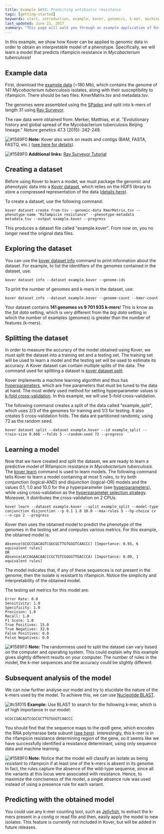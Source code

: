 ```yaml
---
title: Example &#58; Predicting antibiotic resistance
tags: [getting-started]
keywords: start, introduction, example, kover, genomics, k-mer, machine learning
last_updated: June 21, 2017
summary: "This page will walk you through an example application of Kover!"
---
```


In this example, we show how Kover can be applied to genomic data in order to obtain an interpretable model of a phenotype.
Specifically, we will learn a model that predicts rifampicin resistance in *Mycobacterium tuberculosis*!

## Example data

First, download the [example data](http://graal.ift.ulaval.ca/adrouin/kover-example-data.zip) (~180 Mb), which contains the genome of 141 *Mycobacterium
tuberculosis* isolates, along with their susceptibility to rifampicin. There should be two files: KmerMatrix.tsv and metadata.tsv.

The genomes were assembled using the [SPades](http://bioinf.spbau.ru/spades) and split into k-mers of length 31 using
[Ray Surveyor](https://github.com/zorino/RaySurveyor-Tutorial).

The raw data were obtained from: Merker, Matthias, et al. "Evolutionary history and global spread of the Mycobacterium tuberculosis Beijing lineage." *Nature genetics* 47.3 (2015): 242-249.

![#1589F0](https://placehold.it/10/1589F0/000000?text=+) **Note:** Kover also work on reads and contigs (BAM, FASTA, FASTQ, etc.) ([see here for details](doc_input_formats.html)).

![#1589F0](https://placehold.it/10/1589F0/000000?text=+) **Additional links:** [Ray Surveyor Tutorial](https://github.com/zorino/RaySurveyor-Tutorial)


## Creating a dataset

Before using Kover to learn a model, we must package the genomic and phenotypic data into a [Kover dataset](doc_dataset.html#creating-a-dataset), which relies on the HDF5 library to store a compressed representation of the data ([details here](https://github.com/aldro61/kover/wiki/Kover-Dataset-Format)).

To create a dataset, use the following command:

```
kover dataset create from-tsv --genomic-data KmerMatrix.tsv --phenotype-name "Rifampicin resistance" --phenotype-metadata metadata.tsv --output example.kover --progress
```

This produces a dataset file called "example.kover". From now on, you no longer need the original data files.


## Exploring the dataset

You can use the [kover dataset info](doc_dataset.html#listing-information-about-a-dataset) command to print information about the dataset. For example, to list the identifiers
of the genomes contained in the dataset, use:

```
kover dataset info --dataset example.kover --genome-ids
```

To print the number of genomes and k-mers in the dataset, use:

```
kover dataset info --dataset example.kover --genome-count --kmer-count
```

Your dataset contains **141 genomes vs 9 701 935 k-mers**! This is know as the *fat data* setting, which is very different from the *big data* setting in which the number of examples (genomes) is greater than the number of features (k-mers).


## Splitting the dataset

In order to measure the accuracy of the model obtained using Kover, we must split the dataset into a training set and a 
testing set. The training set will be used to learn a model and the testing set will be used to estimate its accuracy.
A Kover dataset can contain multiple splits of the data. The command used for splitting a dataset is [kover dataset split](doc_dataset.html#splitting-a-dataset).

Kover implements a machine learning algorithm and thus has [hyperparameters](doc_learning.html#understanding-the-hyperparameters),
which are free parameters that must be tuned to the data at hand. The most widely used method for setting hyperparameter values
is [k-fold cross-validation](doc_learning.html#k-fold-cross-validation).
In this example, we will use 5-fold cross-validation.

The following command creates a split of the data called "example_split", which uses 2/3 of the genomes for training and
1/3 for testing. It also creates 5 cross-validation folds. The data are partitioned randomly, using 72 as the random seed.

```
kover dataset split --dataset example.kover --id example_split --train-size 0.666 --folds 5 --random-seed 72 --progress
```

## Learning a model

Now that we have created and split the dataset, we are ready to learn a predictive model of Rifampicin resistance in *Mycobacterium tuberculosis*.
The [kover learn](doc_learning.html#learning-models) command is used to learn models.
The following command tells Kover to learn a model containing at most 5 rules, to try both
conjunction (logical-AND) and disjunction (logical-OR) models and the values 0.1, 1.0 and 10.0 for the *p*
hyperparameter (see [hyperparameters](doc_learning.html#understanding-the-hyperparameters)), while using cross-validation as the [hyperparameter selection strategy](doc_learning.html#hyperparameter-selection-strategies).
Moreover, it distributes the cross-validation on 2 CPUs.

```
kover learn --dataset example.kover --split example_split --model-type conjunction disjunction --p 0.1 1.0 10.0 --max-rules 5 --hp-choice cv --n-cpu 2 --progress
```

Kover then uses the obtained model to predict the phenotype of the genomes in the testing set and computes various metrics.
For this example, the obtained model is:

```
Absence(GCGCCGACAGTCGGCGCTTGTGGGTCAACCC) [Importance: 0.93, 6 equivalent rules]
OR
Absence(ACCAGAACAACCCGCTGTCGGGGTTGACCCA) [Importance: 0.09, 1 equivalent rules]
```

The model indicates that, if any of these sequences is not present in the genome, then the isolate is resistant to rifampicin.
Notice the simplicity and interpretability of the obtained model. 

The testing set metrics for this model are:

```
Error Rate: 0.0
Sensitivity: 1.0
Specificity: 1.0
Precision: 1.0
Recall: 1.0
F1 Score: 1.0
True Positives: 15.0
True Negatives: 32.0
False Positives: 0.0
False Negatives: 0.0
```

![#1589F0](https://placehold.it/10/1589F0/000000?text=+) **Note:**  The randomness used to split the dataset can vary based on the computer and operating system. This could explain
why this example gives slightly different results on your computer. The number of rules in the model, the k-mer sequences
and the accuracy could be slightly different.


## Subsequent analysis of the model

We can now further analyse our model and try to elucidate the nature of the k-mers used by the model. To achieve this, we can use [Nucleotide BLAST](https://blast.ncbi.nlm.nih.gov/Blast.cgi?PAGE_TYPE=BlastSearch).

![#c5f015](https://placehold.it/10/c5f015/000000?text=+) **Example:** Use BLAST to search for the following k-mer, which is of high importance in our model:

```
GCGCCGACAGTCGGCGCTTGTGGGTCAACCC
```

You should find that the sequence maps to the *rpoB* gene, which encodes the RNA polymerase
beta subunit ([see here](https://www.ncbi.nlm.nih.gov/nucleotide/746590776?from=76&to=106)). Interestingly, this k-mer is in the rifampicin resistance determining region of the gene, so it seems like we have successfully identified a resistance determinant, using only sequence data and machine learning.

![#1589F0](https://placehold.it/10/1589F0/000000?text=+) **Note:** Notice that the model will classify an isolate as being *resistant* to rifampicin if at least one of the k-mers is absent in its genome. In fact, the rules capture the absence of the wild-type sequence, since all the variants at this locus were associated with resistance. Hence, to maximize the conciseness of the model, a single absence rule was used instead of using a presence rule for each variant.

## Predicting with the obtained model

You could use any k-mer counting tool, such as [Jellyfish](https://github.com/gmarcais/Jellyfish), to extract the k-mers present in a contig or read file and then, easily apply the model to new isolates.
This feature is currently not included in Kover, but will be added in future releases.
